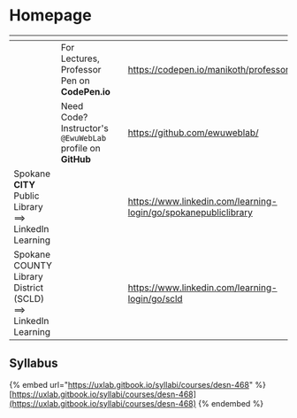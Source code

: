 # Homepage

<table data-view="cards"><thead><tr><th></th><th></th><th></th><th data-hidden data-card-target data-type="content-ref"></th><th data-hidden data-card-cover data-type="files"></th></tr></thead><tbody><tr><td></td><td>For Lectures, Professor Pen on <strong>CodePen.io</strong></td><td></td><td><a href="https://codepen.io/manikoth/professor/bGjKNaM">https://codepen.io/manikoth/professor/bGjKNaM</a></td><td><a href=".gitbook/assets/github.gif">github.gif</a></td></tr><tr><td></td><td>Need Code? Instructor's <code>@EwuWebLab</code> profile on <strong>GitHub</strong></td><td></td><td><a href="https://github.com/ewuweblab/">https://github.com/ewuweblab/</a></td><td><a href=".gitbook/assets/octocat.webp">octocat.webp</a></td></tr><tr><td>Spokane <strong>CITY</strong> Public Library ==> LinkedIn Learning</td><td></td><td></td><td><a href="https://www.linkedin.com/learning-login/go/spokanepubliclibrary">https://www.linkedin.com/learning-login/go/spokanepubliclibrary</a></td><td><a href="broken-reference">Broken file</a></td></tr><tr><td>Spokane COUNTY Library District (SCLD)  ==> LinkedIn Learning</td><td></td><td></td><td><a href="https://www.linkedin.com/learning-login/go/scld">https://www.linkedin.com/learning-login/go/scld</a></td><td><a href="broken-reference">Broken file</a></td></tr></tbody></table>



## Syllabus

{% embed url="https://uxlab.gitbook.io/syllabi/courses/desn-468" %}
[https://uxlab.gitbook.io/syllabi/courses/desn-468](https://uxlab.gitbook.io/syllabi/courses/desn-468)
{% endembed %}
